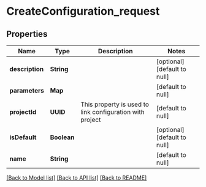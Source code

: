 # CreateConfiguration_request
## Properties

| Name | Type | Description | Notes |
|------------ | ------------- | ------------- | -------------|
| **description** | **String** |  | [optional] [default to null] |
| **parameters** | **Map** |  | [default to null] |
| **projectId** | **UUID** | This property is used to link configuration with project | [default to null] |
| **isDefault** | **Boolean** |  | [optional] [default to null] |
| **name** | **String** |  | [default to null] |

[[Back to Model list]](../README.md#documentation-for-models) [[Back to API list]](../README.md#documentation-for-api-endpoints) [[Back to README]](../README.md)

